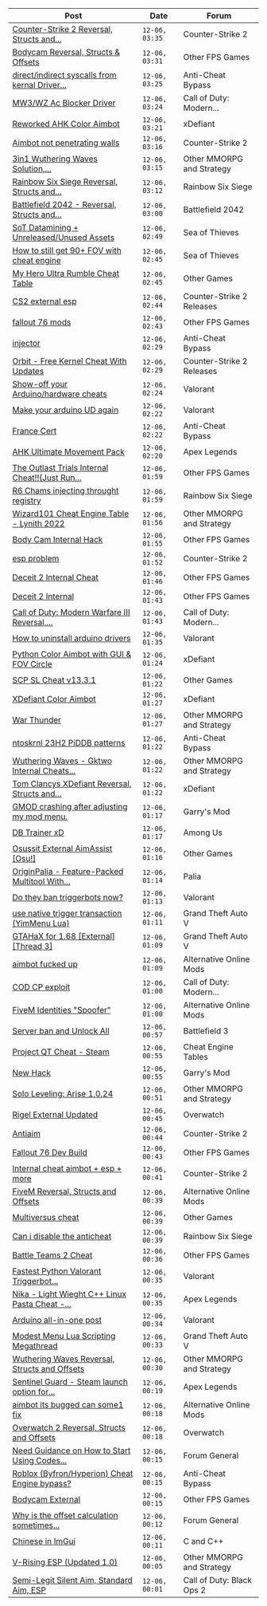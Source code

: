 |Post|Date|Forum|
|----|----|-----|
|[Counter-Strike 2 Reversal, Structs and...](https://www.unknowncheats.me/forum/counter-strike-2-a/576077-counter-strike-2-reversal-structs-offsets.html)|`12-06, 03:35`|Counter-Strike 2|
|[Bodycam Reversal, Structs & Offsets](https://www.unknowncheats.me/forum/other-fps-games/640993-bodycam-reversal-structs-offsets.html)|`12-06, 03:31`|Other FPS Games|
|[direct/indirect syscalls from kernal Driver...](https://www.unknowncheats.me/forum/anti-cheat-bypass/641372-direct-indirect-syscalls-kernal-driver-vs-usermode-exe.html)|`12-06, 03:25`|Anti-Cheat Bypass|
|[MW3/WZ Ac Blocker Driver](https://www.unknowncheats.me/forum/call-of-duty-modern-warfare-iii/636913-mw3-wz-ac-blocker-driver.html)|`12-06, 03:24`|Call of Duty: Modern...|
|[Reworked AHK Color Aimbot](https://www.unknowncheats.me/forum/xdefiant/640961-reworked-ahk-color-aimbot.html)|`12-06, 03:21`|xDefiant|
|[Aimbot not penetrating walls](https://www.unknowncheats.me/forum/counter-strike-2-a/641549-aimbot-penetrating-walls.html)|`12-06, 03:16`|Counter-Strike 2|
|[3in1 Wuthering Waves Solution,...](https://www.unknowncheats.me/forum/other-mmorpg-and-strategy/640830-3in1-wuthering-waves-solution-pipsi-ww-autoloot-chest-esp.html)|`12-06, 03:15`|Other MMORPG and Strategy|
|[Rainbow Six Siege Reversal, Structs and...](https://www.unknowncheats.me/forum/rainbow-six-siege/255148-rainbow-six-siege-reversal-structs-offsets.html)|`12-06, 03:12`|Rainbow Six Siege|
|[Battlefield 2042 - Reversal, Structs and...](https://www.unknowncheats.me/forum/battlefield-2042-a/467604-battlefield-2042-reversal-structs-offsets.html)|`12-06, 03:00`|Battlefield 2042|
|[SoT Datamining + Unreleased/Unused Assets](https://www.unknowncheats.me/forum/sea-of-thieves/624262-sot-datamining-unreleased-unused-assets.html)|`12-06, 02:49`|Sea of Thieves|
|[How to still get 90+ FOV with cheat engine](https://www.unknowncheats.me/forum/sea-of-thieves/635728-90-fov-cheat-engine.html)|`12-06, 02:45`|Sea of Thieves|
|[My Hero Ultra Rumble Cheat Table](https://www.unknowncheats.me/forum/other-games/604426-hero-ultra-rumble-cheat-table.html)|`12-06, 02:45`|Other Games|
|[CS2 external esp](https://www.unknowncheats.me/forum/counter-strike-2-releases/600259-cs2-external-esp.html)|`12-06, 02:44`|Counter-Strike 2 Releases|
|[fallout 76 mods](https://www.unknowncheats.me/forum/other-fps-games/637757-fallout-76-mods.html)|`12-06, 02:43`|Other FPS Games|
|[injector](https://www.unknowncheats.me/forum/anti-cheat-bypass/641391-injector.html)|`12-06, 02:29`|Anti-Cheat Bypass|
|[Orbit - Free Kernel Cheat With Updates](https://www.unknowncheats.me/forum/counter-strike-2-releases/629494-orbit-free-kernel-cheat-updates.html)|`12-06, 02:29`|Counter-Strike 2 Releases|
|[Show-off your Arduino/hardware cheats](https://www.unknowncheats.me/forum/valorant/641302-arduino-hardware-cheats.html)|`12-06, 02:24`|Valorant|
|[Make your arduino UD again](https://www.unknowncheats.me/forum/valorant/641022-arduino-ud.html)|`12-06, 02:22`|Valorant|
|[France Cert](https://www.unknowncheats.me/forum/anti-cheat-bypass/639009-france-cert.html)|`12-06, 02:22`|Anti-Cheat Bypass|
|[AHK Ultimate Movement Pack](https://www.unknowncheats.me/forum/apex-legends/639128-ahk-ultimate-movement-pack.html)|`12-06, 02:20`|Apex Legends|
|[The Outlast Trials Internal Cheat!!(Just Run...](https://www.unknowncheats.me/forum/other-fps-games/640965-outlast-trials-internal-cheat-run.html)|`12-06, 01:59`|Other FPS Games|
|[R6 Chams injecting throught registry](https://www.unknowncheats.me/forum/rainbow-six-siege/594608-r6-chams-injecting-throught-registry.html)|`12-06, 01:59`|Rainbow Six Siege|
|[Wizard101 Cheat Engine Table - Lynith 2022](https://www.unknowncheats.me/forum/other-mmorpg-and-strategy/495568-wizard101-cheat-engine-table-lynith-2022-a.html)|`12-06, 01:56`|Other MMORPG and Strategy|
|[Body Cam Internal Hack](https://www.unknowncheats.me/forum/other-fps-games/641473-body-cam-internal-hack.html)|`12-06, 01:55`|Other FPS Games|
|[esp problem](https://www.unknowncheats.me/forum/counter-strike-2-a/641270-esp.html)|`12-06, 01:52`|Counter-Strike 2|
|[Deceit 2 Internal Cheat](https://www.unknowncheats.me/forum/other-fps-games/639790-deceit-2-internal-cheat.html)|`12-06, 01:46`|Other FPS Games|
|[Deceit 2 Internal](https://www.unknowncheats.me/forum/other-fps-games/640740-deceit-2-internal.html)|`12-06, 01:43`|Other FPS Games|
|[Call of Duty: Modern Warfare III Reversal,...](https://www.unknowncheats.me/forum/call-of-duty-modern-warfare-iii/605287-call-duty-modern-warfare-iii-reversal-structs-offsets.html)|`12-06, 01:43`|Call of Duty: Modern...|
|[How to uninstall arduino drivers](https://www.unknowncheats.me/forum/valorant/641322-uninstall-arduino-drivers.html)|`12-06, 01:35`|Valorant|
|[Python Color Aimbot with GUI & FOV Circle](https://www.unknowncheats.me/forum/xdefiant/640919-python-color-aimbot-gui-fov-circle.html)|`12-06, 01:24`|xDefiant|
|[SCP SL Cheat v13.3.1](https://www.unknowncheats.me/forum/other-games/611154-scp-sl-cheat-v13-3-1-a.html)|`12-06, 01:22`|Other Games|
|[XDefiant Color Aimbot](https://www.unknowncheats.me/forum/xdefiant/638577-xdefiant-color-aimbot.html)|`12-06, 01:27`|xDefiant|
|[War Thunder](https://www.unknowncheats.me/forum/other-mmorpg-and-strategy/85949-war-thunder.html)|`12-06, 01:27`|Other MMORPG and Strategy|
|[ntoskrnl 23H2 PiDDB patterns](https://www.unknowncheats.me/forum/anti-cheat-bypass/641336-ntoskrnl-23h2-piddb-patterns.html)|`12-06, 01:22`|Anti-Cheat Bypass|
|[Wuthering Waves - Gktwo Internal Cheats...](https://www.unknowncheats.me/forum/other-mmorpg-and-strategy/640868-wuthering-waves-gktwo-internal-cheats-autoloot-infinite-stamina-god-mode-etc.html)|`12-06, 01:22`|Other MMORPG and Strategy|
|[Tom Clancys XDefiant Reversal, Structs and...](https://www.unknowncheats.me/forum/xdefiant/464903-tom-clancys-xdefiant-reversal-structs-offsets.html)|`12-06, 01:22`|xDefiant|
|[GMOD crashing after adjusting my mod menu.](https://www.unknowncheats.me/forum/garry-s-mod/640954-gmod-crashing-adjusting-mod-menu.html)|`12-06, 01:17`|Garry's Mod|
|[DB Trainer xD](https://www.unknowncheats.me/forum/among-us/635316-db-trainer-xd.html)|`12-06, 01:17`|Among Us|
|[Osussit External AimAssist \[Osu!\]](https://www.unknowncheats.me/forum/other-games/623903-osussit-external-aimassist-osu.html)|`12-06, 01:16`|Other Games|
|[OriginPalia - Feature-Packed Multitool With...](https://www.unknowncheats.me/forum/palia/636934-originpalia-feature-packed-multitool-imagine.html)|`12-06, 01:14`|Palia|
|[Do they ban triggerbots now?](https://www.unknowncheats.me/forum/valorant/641540-ban-triggerbots.html)|`12-06, 01:13`|Valorant|
|[use native trigger transaction (YimMenu Lua)](https://www.unknowncheats.me/forum/grand-theft-auto-v/641539-native-trigger-transaction-yimmenu-lua.html)|`12-06, 01:11`|Grand Theft Auto V|
|[GTAHaX for 1.68 \[External\] \[Thread 3\]](https://www.unknowncheats.me/forum/grand-theft-auto-v/461672-gtahax-1-68-external-thread-3-a.html)|`12-06, 01:09`|Grand Theft Auto V|
|[aimbot fucked up](https://www.unknowncheats.me/forum/alternative-online-mods/640622-aimbot-fucked.html)|`12-06, 01:09`|Alternative Online Mods|
|[COD CP exploit](https://www.unknowncheats.me/forum/call-of-duty-modern-warfare-iii/616611-cod-cp-exploit.html)|`12-06, 01:00`|Call of Duty: Modern...|
|[FiveM Identities "Spoofer"](https://www.unknowncheats.me/forum/alternative-online-mods/640938-fivem-identities-spoofer.html)|`12-06, 01:00`|Alternative Online Mods|
|[Server ban and Unlock All](https://www.unknowncheats.me/forum/battlefield-3-a/641538-server-ban-unlock.html)|`12-06, 00:57`|Battlefield 3|
|[Project QT Cheat - Steam](https://www.unknowncheats.me/forum/cheat-engine-tables/640014-project-qt-cheat-steam.html)|`12-06, 00:55`|Cheat Engine Tables|
|[New Hack](https://www.unknowncheats.me/forum/garry-s-mod/641513-hack.html)|`12-06, 00:55`|Garry's Mod|
|[Solo Leveling: Arise 1.0.24](https://www.unknowncheats.me/forum/other-mmorpg-and-strategy/632972-solo-leveling-arise-1-0-24-a.html)|`12-06, 00:51`|Other MMORPG and Strategy|
|[Rigel External Updated](https://www.unknowncheats.me/forum/overwatch/632941-rigel-external-updated.html)|`12-06, 00:45`|Overwatch|
|[Antiaim](https://www.unknowncheats.me/forum/counter-strike-2-a/641535-antiaim.html)|`12-06, 00:44`|Counter-Strike 2|
|[Fallout 76 Dev Build](https://www.unknowncheats.me/forum/other-fps-games/635086-fallout-76-dev-build.html)|`12-06, 00:43`|Other FPS Games|
|[Internal cheat aimbot + esp + more](https://www.unknowncheats.me/forum/counter-strike-2-a/629770-internal-cheat-aimbot-esp.html)|`12-06, 00:41`|Counter-Strike 2|
|[FiveM Reversal, Structs and Offsets](https://www.unknowncheats.me/forum/alternative-online-mods/340232-fivem-reversal-structs-offsets.html)|`12-06, 00:39`|Alternative Online Mods|
|[Multiversus cheat](https://www.unknowncheats.me/forum/other-games/640855-multiversus-cheat.html)|`12-06, 00:39`|Other Games|
|[Can i disable the anticheat](https://www.unknowncheats.me/forum/rainbow-six-siege/641383-disable-anticheat.html)|`12-06, 00:39`|Rainbow Six Siege|
|[Battle Teams 2 Cheat](https://www.unknowncheats.me/forum/other-fps-games/622789-battle-teams-2-cheat.html)|`12-06, 00:36`|Other FPS Games|
|[Fastest Python Valorant Triggerbot...](https://www.unknowncheats.me/forum/valorant/641020-fastest-python-valorant-triggerbot-fr-fr-fr-addon.html)|`12-06, 00:35`|Valorant|
|[Nika - Light Wieght C++ Linux Pasta Cheat -...](https://www.unknowncheats.me/forum/apex-legends/634402-nika-light-wieght-linux-pasta-cheat-health-based-sense-aimbot-triggerbot.html)|`12-06, 00:35`|Apex Legends|
|[Arduino all-in-one post](https://www.unknowncheats.me/forum/valorant/639560-arduino-post.html)|`12-06, 00:34`|Valorant|
|[Modest Menu Lua Scripting Megathread](https://www.unknowncheats.me/forum/grand-theft-auto-v/463868-modest-menu-lua-scripting-megathread.html)|`12-06, 00:33`|Grand Theft Auto V|
|[Wuthering Waves Reversal, Structs and Offsets](https://www.unknowncheats.me/forum/other-mmorpg-and-strategy/638643-wuthering-waves-reversal-structs-offsets.html)|`12-06, 00:30`|Other MMORPG and Strategy|
|[Sentinel Guard - Steam launch option for...](https://www.unknowncheats.me/forum/apex-legends/641085-sentinel-guard-steam-launch-option-protection.html)|`12-06, 00:19`|Apex Legends|
|[aimbot its bugged can some1 fix](https://www.unknowncheats.me/forum/alternative-online-mods/641522-aimbot-bugged-some1-fix.html)|`12-06, 00:18`|Alternative Online Mods|
|[Overwatch 2 Reversal, Structs and Offsets](https://www.unknowncheats.me/forum/overwatch/516727-overwatch-2-reversal-structs-offsets.html)|`12-06, 00:18`|Overwatch|
|[Need Guidance on How to Start Using Codes...](https://www.unknowncheats.me/forum/forum-general/641236-guidance-start-using-codes-tricks-forum.html)|`12-06, 00:15`|Forum General|
|[Roblox (Byfron/Hyperion) Cheat Engine bypass?](https://www.unknowncheats.me/forum/anti-cheat-bypass/640970-roblox-byfron-hyperion-cheat-engine-bypass.html)|`12-06, 00:15`|Anti-Cheat Bypass|
|[Bodycam External](https://www.unknowncheats.me/forum/other-fps-games/641507-bodycam-external.html)|`12-06, 00:15`|Other FPS Games|
|[Why is the offset calculation sometimes...](https://www.unknowncheats.me/forum/forum-general/564200-offset-calculation-sometimes.html)|`12-06, 00:12`|Forum General|
|[Chinese in ImGui](https://www.unknowncheats.me/forum/c-and-c-/641410-chinese-imgui.html)|`12-06, 00:11`|C and C++|
|[V-Rising ESP (Updated 1.0)](https://www.unknowncheats.me/forum/other-mmorpg-and-strategy/639282-rising-esp-updated-1-0-a.html)|`12-06, 00:05`|Other MMORPG and Strategy|
|[Semi-Legit Silent Aim, Standard Aim, ESP](https://www.unknowncheats.me/forum/call-of-duty-black-ops-2-a/602767-semi-legit-silent-aim-standard-aim-esp.html)|`12-06, 00:01`|Call of Duty: Black Ops 2|
